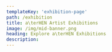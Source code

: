 ```yaml
---
templateKey: 'exhibition-page'
path: /exhibition
title: a\terHEN Artist Exhibitions
image: /img/mid-banner.png
heading: Explore a\terHEN Exhibitions
description: 
---
```

